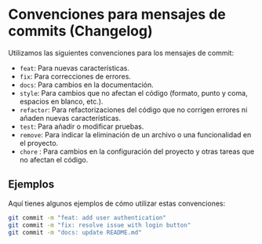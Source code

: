 # Convenciones para mensajes de commits (Changelog)

Utilizamos las siguientes convenciones para los mensajes de commit:

- `feat`: Para nuevas características.
- `fix`: Para correcciones de errores.
- `docs`: Para cambios en la documentación.
- `style`: Para cambios que no afectan el código (formato, punto y coma, espacios en blanco, etc.).
- `refactor`: Para refactorizaciones del código que no corrigen errores ni añaden nuevas características.
- `test`: Para añadir o modificar pruebas.
- `remove`: Para indicar la eliminación de un archivo o una funcionalidad en el proyecto.
- `chore` : Para cambios en la configuración del proyecto y otras tareas que no afectan el código.

## Ejemplos

Aquí tienes algunos ejemplos de cómo utilizar estas convenciones:

```bash
git commit -m "feat: add user authentication"
git commit -m "fix: resolve issue with login button"
git commit -m "docs: update README.md"
```